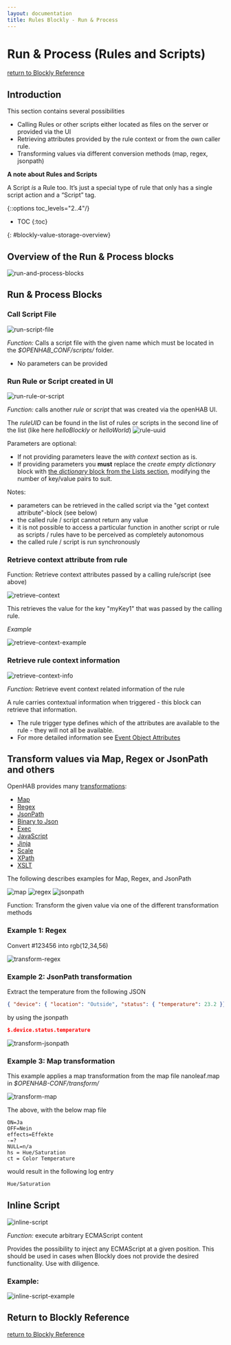 ```yaml
---
layout: documentation
title: Rules Blockly - Run & Process
---
```


# Run & Process (Rules and Scripts)

[return to Blockly Reference](index.html#run-process-rules-and-scripts)

## Introduction

This section contains several possibilities

- Calling Rules or other scripts either located as files on the server or provided via the UI
- Retrieving attributes provided by the rule context or from the own caller rule.
- Transforming values via different conversion methods (map, regex, jsonpath)

**A note about Rules and Scripts**

A Script *is* a Rule too. It’s just a special type of rule that only has a single script action and a “Script” tag.

{::options toc_levels="2..4"/}

- TOC
{:toc}

{: #blockly-value-storage-overview}

## Overview of the Run & Process blocks

![run-and-process-blocks](../images/blockly/blockly-run-and-process.png)

## Run & Process Blocks

### Call Script File

![run-script-file](../images/blockly/blockly-run-script.png)

*Function:* Calls a script file with the given name which must be located in the *$OPENHAB_CONF/scripts/* folder.

- No parameters can be provided

### Run Rule or Script created in UI

![run-rule-or-script](../images/blockly/blockly-run-rule.png)

*Function:* calls another *rule* or *script* that was created via the openHAB UI.

The  *ruleUID* can be found in the list of rules or scripts in the second line of the list (like here *helloBlockly* or *helloWorld*)
![rule-uuid](../images/blockly/blockly-run-rule-uuid.png)

Parameters are optional:

- If not providing parameters leave the *with context* section as is.
- If providing parameters you **must** replace the *create empty dictionary* block with [the *dictionary* block from the Lists section](https://community.openhab.org/t/blockly-reference/128785#lists-76), modifying the number of key/value pairs to suit.

Notes:

- parameters can be retrieved in the called script via the "get context attribute"-block (see below)
- the called rule / script cannot return any value
- it is not possible to access a particular function in another script or rule as scripts / rules have to be perceived as completely autonomous
- the called rule / script is run synchronously

### Retrieve context attribute from rule

Function: Retrieve context attributes passed by a calling rule/script (see above)

![retrieve-context](../images/blockly/blockly-retrieve-context.png)

This retrieves the value for the key "myKey1" that was passed by the calling rule.

*Example*

![retrieve-context-example](../images/blockly/blockly-retrieve-context-example.png)

### Retrieve rule context information

![retrieve-context-info](../images/blockly/blockly-retrieve-rule-context-info.png)

*Function:* Retrieve event context related information of the rule

A rule carries contextual information when triggered - this block can retrieve that information.

- The rule trigger type defines which of the attributes are available to the rule - they will not all be available.
- For more detailed information see [Event Object Attributes](https://openhab-scripters.github.io/openhab-helper-libraries/Guides/Event%20Object%20Attributes.html)

## Transform values via Map, Regex or JsonPath and others

OpenHAB provides many [transformations](https://www.openhab.org/docs/configuration/transformations.html):

- [Map](https://www.openhab.org/addons/transformations/map/)
- [Regex](https://www.openhab.org/addons/transformations/regex/)
- [JsonPath](https://www.openhab.org/addons/transformations/jsonpath/)
- [Binary to Json](https://www.openhab.org/addons/transformations/bin2json/)
- [Exec](https://www.openhab.org/addons/transformations/exec/)
- [JavaScript](https://www.openhab.org/addons/transformations/javascript/)
- [Jinja](https://www.openhab.org/addons/transformations/jinja/)
- [Scale](https://www.openhab.org/addons/transformations/scale/)
- [XPath](https://www.openhab.org/addons/transformations/xpath/)
- [XSLT](https://www.openhab.org/addons/transformations/xslt/)

The following describes examples for Map, Regex, and JsonPath

![map](../images/blockly/blockly-transform-map.png)
![regex](../images/blockly/blockly-transform-regex.png)
![jsonpath](../images/blockly/blockly-transform-jsonpath.png)

Function: Transform the given value via one of the different transformation methods

### Example 1: Regex

Convert  #123456 into rgb(12,34,56)

![transform-regex](../images/blockly/blockly-transform-example1.png)

### Example 2: JsonPath transformation

Extract the temperature from the following JSON

```json
{ "device": { "location": "Outside", "status": { "temperature": 23.2 }}}
```

by using the jsonpath

```json
$.device.status.temperature
```

![transform-jsonpath](../images/blockly/blockly-transform-example2.png)

### Example 3: Map transformation

This example applies a map transformation from the map file nanoleaf.map in *$OPENHAB-CONF/transform/*

![transform-map](../images/blockly/blockly-transform-example3.png)

The above, with the below map file

```text
ON=Ja
OFF=Nein
effects=Effekte
-=?
NULL=n/a
hs = Hue/Saturation
ct = Color Temperature
```

would result in the following log entry

```bash
Hue/Saturation
```

## Inline Script

![inline-script](../images/blockly/blockly-inline-script.png)

*Function:* execute arbitrary ECMAScript content

Provides the possibility to inject any ECMAScript at a given position.
This should be used in cases when Blockly does not provide the desired functionality.
Use with diligence.

### Example:

![inline-script-example](../images/blockly/blockly-inline-script-example.png)

## Return to Blockly Reference

[return to Blockly Reference](index.html#run-process-rules-and-scripts)
